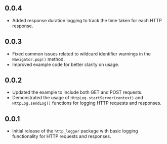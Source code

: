 ## 0.0.4

* Added response duration logging to track the time taken for each HTTP response.

## 0.0.3

* Fixed common issues related to wildcard identifier warnings in the `Navigator.pop()` method.
* Improved example code for better clarity on usage.

## 0.0.2

* Updated the example to include both GET and POST requests.
* Demonstrated the usage of `HttpLog.startServer(context)` and `HttpLog.sendLog()` functions for logging HTTP requests and responses.

## 0.0.1

* Initial release of the `http_logger` package with basic logging functionality for HTTP requests and responses.
